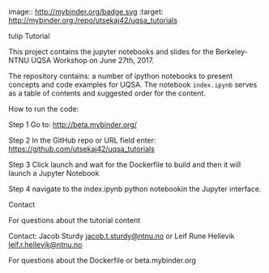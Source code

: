 image:: http://mybinder.org/badge.svg :target: http://mybinder.org:/repo/utsekaj42/uqsa_tutorials

tulip Tutorial

This project contains the jupyter notebooks and slides for the Berkeley-NTNU UQSA Workshop on June 27th, 2017.

The repository contains: a number of ipython notebooks to present concepts and code examples for UQSA. The notebook `index.ipynb` serves as a table of contents and suggested order for the content. 


How to run the code:

Step 1 Go to: http://beta.mybinder.org/

Step 2 In the GitHub repo or URL field enter: https://github.com/utsekaj42/uqsa_tutorials

Step 3 Click launch and wait for the Dockerfile to build and then it will launch a Jupyter Notebook

Step 4 navigate to the index.ipynb python notebookin the Jupyter interface.

Contact

For questions about the tutorial content

Contact: Jacob Sturdy jacob.t.sturdy@ntnu.no or Leif Rune Hellevik leif.r.hellevik@ntnu.no

For questions about the Dockerfile or beta.mybinder.org
